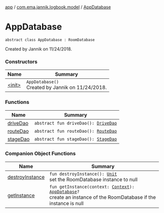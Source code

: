 [app](../../index.md) / [com.ema.jannik.logbook.model](../index.md) / [AppDatabase](./index.md)

# AppDatabase

`abstract class AppDatabase : RoomDatabase`

Created by Jannik on 11/24/2018.

### Constructors

| Name | Summary |
|---|---|
| [&lt;init&gt;](-init-.md) | `AppDatabase()`<br>Created by Jannik on 11/24/2018. |

### Functions

| Name | Summary |
|---|---|
| [driveDao](drive-dao.md) | `abstract fun driveDao(): `[`DriveDao`](../-drive-dao/index.md) |
| [routeDao](route-dao.md) | `abstract fun routeDao(): `[`RouteDao`](../-route-dao/index.md) |
| [stageDao](stage-dao.md) | `abstract fun stageDao(): `[`StageDao`](../-stage-dao/index.md) |

### Companion Object Functions

| Name | Summary |
|---|---|
| [destroyInstance](destroy-instance.md) | `fun destroyInstance(): `[`Unit`](https://kotlinlang.org/api/latest/jvm/stdlib/kotlin/-unit/index.html)<br>set the RoomDatabase instance to null |
| [getInstance](get-instance.md) | `fun getInstance(context: `[`Context`](https://developer.android.com/reference/android/content/Context.html)`): `[`AppDatabase`](./index.md)`?`<br>create an instance of the RoomDatabase if the instance is null |
